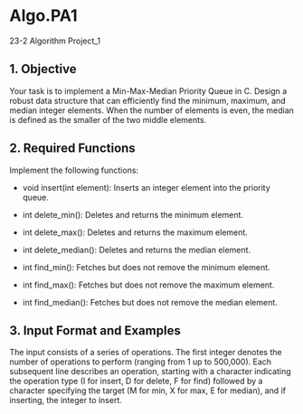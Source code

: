 # Algo.PA1
23-2 Algorithm Project_1



## 1. Objective

Your task is to implement a Min-Max-Median Priority Queue in C. 
Design a robust data structure that can efficiently find the minimum, maximum, and median integer elements.
When the number of elements is even, the median is defined as the smaller of the two middle elements.

## 2. Required Functions

Implement the following functions:

* void insert(int element): Inserts an integer element into the priority queue.

* int delete_min(): Deletes and returns the minimum element.

* int delete_max(): Deletes and returns the maximum element.

* int delete_median(): Deletes and returns the median element.

* int find_min(): Fetches but does not remove the minimum element.

* int find_max(): Fetches but does not remove the maximum element.

* int find_median(): Fetches but does not remove the median element.

## 3. Input Format and Examples

The input consists of a series of operations. 
The first integer denotes the number of operations to perform (ranging from 1 up to 500,000). 
Each subsequent line describes an operation, starting with a character indicating the operation type (I for insert, D for delete, F for find) followed by a character specifying the target (M for min, X for max, E for median), and if inserting, the integer to insert.
